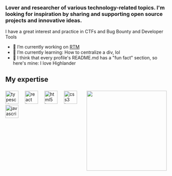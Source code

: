 ### Lover and researcher of various technology-related topics. I'm looking for inspiration by sharing and supporting open source projects and innovative ideas. ###

I have a great interest and practice in CTFs and Bug Bounty and Developer Tools 

- 🔭 I’m currently working on [RTM](https://rtm.net.br/)
- 🌱 I’m currently learning: How to centralize a div, lol
- 👋 I think that every profile's README.md has a "fun fact" section, so here's mine: I love Highlander

<h2 align="left">My expertise</h2>

###

<img align="right" height="250" src="https://64.media.tumblr.com/7f0b08a72d5a49d8673e841ebfd08212/b0c92b6586873231-5b/s400x600/e095b1d6ad4f7e8ec1721c27dac9dc2af7d55741.gif"  />

###

<div align="left">
  <img src="https://cdn.jsdelivr.net/gh/devicons/devicon/icons/typescript/typescript-plain.svg" height="41" alt="typescript logo"  />
  <img width="12" />
  <img src="https://cdn.jsdelivr.net/gh/devicons/devicon/icons/react/react-original.svg" height="41" alt="react logo"  />
  <img width="12" />
  <img src="https://cdn.jsdelivr.net/gh/devicons/devicon/icons/html5/html5-plain-wordmark.svg" height="41" alt="html5 logo"  />
  <img width="12" />
  <img src="https://cdn.jsdelivr.net/gh/devicons/devicon/icons/css3/css3-plain-wordmark.svg" height="41" alt="css3 logo"  />
  <img width="12" />
  <img src="https://cdn.jsdelivr.net/gh/devicons/devicon/icons/javascript/javascript-plain.svg" height="41" alt="javascript logo"  />
</div>

###

